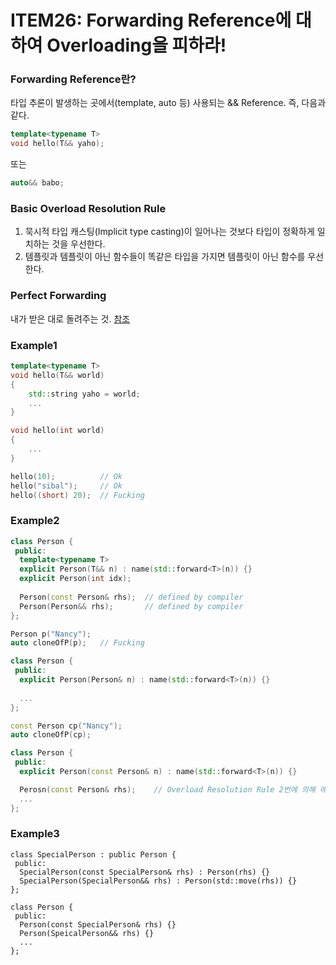 # ITEM26: Forwarding Reference에 대하여 Overloading을 피하라!

### Forwarding Reference란?
타입 추론이 발생하는 곳에서(template, auto 등) 사용되는 && Reference. 즉, 다음과 같다.
```c++
template<typename T>
void hello(T&& yaho);
```
또는
```c++
auto&& babo;
```

### Basic Overload Resolution Rule
1. 묵시적 타입 캐스팅(Implicit type casting)이 일어나는 것보다 타입이 정확하게 일치하는 것을 우선한다.
2. 템플릿과 템플릿이 아닌 함수들이 똑같은 타입을 가지면 템플릿이 아닌 함수를 우선한다.

### Perfect Forwarding
내가 받은 대로 돌려주는 것. [참조](http://blog.naver.com/losemarins/221011603702)

### Example1
```c++
template<typename T>
void hello(T&& world)
{
    std::string yaho = world;
    ...
}

void hello(int world)
{
    ...
}

hello(10);          // Ok
hello("sibal");     // Ok
hello((short) 20);  // Fucking
```

### Example2
```c++
class Person {
 public:
  template<typename T>
  explicit Person(T&& n) : name(std::forward<T>(n)) {}
  explicit Person(int idx);
  
  Person(const Person& rhs);  // defined by compiler
  Person(Person&& rhs);       // defined by compiler
};
```
```c++
Person p("Nancy");
auto cloneOfP(p);   // Fucking

class Person {
 public:
  explicit Person(Person& n) : name(std::forward<T>(n)) {}
  
  ...
};
```
```c++
const Person cp("Nancy");
auto cloneOfP(cp);

class Person {
 public:
  explicit Person(const Person& n) : name(std::forward<T>(n)) {}

  Perosn(const Person& rhs);    // Overload Resolution Rule 2번에 의해 얘가 호출됨.
  ...
};
```

### Example3
```
class SpecialPerson : public Person {
 public:
  SpecialPerson(const SpecialPerson& rhs) : Person(rhs) {}
  SpecialPerson(SpecialPerson&& rhs) : Person(std::move(rhs)) {}
};
```
```
class Person {
 public:
  Person(const SpecialPerson& rhs) {} 
  Person(SpeicalPerson&& rhs) {}
  ...
};
```
